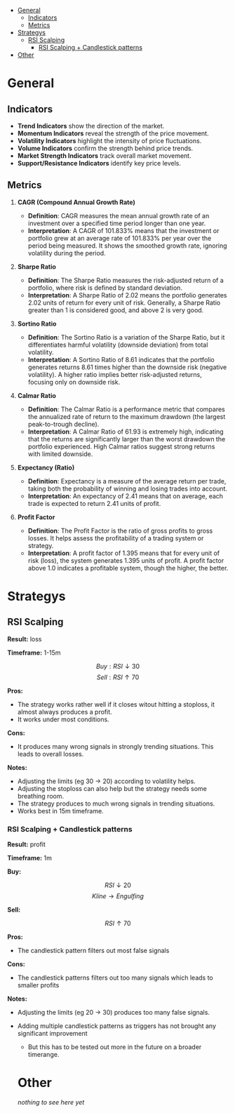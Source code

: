 <!--toc:start-->

- [General](#general)
  - [Indicators](#indicators)
  - [Metrics](#metrics)
- [Strategys](#strategys)
  - [RSI Scalping](#rsi-scalping)
    - [RSI Scalping + Candlestick patterns](#rsi-scalping-candlestick-patterns)
- [Other](#other)
<!--toc:end-->

# General

## Indicators

- **Trend Indicators** show the direction of the market.
- **Momentum Indicators** reveal the strength of the price movement.
- **Volatility Indicators** highlight the intensity of price fluctuations.
- **Volume Indicators** confirm the strength behind price trends.
- **Market Strength Indicators** track overall market movement.
- **Support/Resistance Indicators** identify key price levels.

## Metrics

1. **CAGR (Compound Annual Growth Rate)**

   - **Definition**: CAGR measures the mean annual growth rate of an investment over a specified time period longer than one year.
   - **Interpretation**: A CAGR of 101.833% means that the investment or portfolio grew at an average rate of 101.833% per year over the period being measured.
     It shows the smoothed growth rate, ignoring volatility during the period.

1. **Sharpe Ratio**

   - **Definition**: The Sharpe Ratio measures the risk-adjusted return of a portfolio, where risk is defined by standard deviation.
   - **Interpretation**: A Sharpe Ratio of 2.02 means the portfolio generates 2.02 units of return for every unit of risk.
     Generally, a Sharpe Ratio greater than 1 is considered good, and above 2 is very good.

1. **Sortino Ratio**

   - **Definition**: The Sortino Ratio is a variation of the Sharpe Ratio, but it differentiates harmful volatility (downside deviation) from total volatility.
   - **Interpretation**: A Sortino Ratio of 8.61 indicates that the portfolio generates returns 8.61 times higher than the downside risk (negative volatility).
     A higher ratio implies better risk-adjusted returns, focusing only on downside risk.

1. **Calmar Ratio**

   - **Definition**: The Calmar Ratio is a performance metric that compares the annualized rate of return to the maximum drawdown (the largest peak-to-trough decline).
   - **Interpretation**: A Calmar Ratio of 61.93 is extremely high, indicating that the returns are significantly larger than the worst drawdown the portfolio experienced.
     High Calmar ratios suggest strong returns with limited downside.

1. **Expectancy (Ratio)**

   - **Definition**: Expectancy is a measure of the average return per trade, taking both the probability of winning and losing trades into account.
   - **Interpretation**: An expectancy of 2.41 means that on average, each trade is expected to return 2.41 units of profit.

1. **Profit Factor**

   - **Definition**: The Profit Factor is the ratio of gross profits to gross losses. It helps assess the profitability of a trading system or strategy.
   - **Interpretation**: A profit factor of 1.395 means that for every unit of risk (loss), the system generates 1.395 units of profit.
     A profit factor above 1.0 indicates a profitable system, though the higher, the better.

# Strategys

## RSI Scalping

**Result:** loss

**Timeframe:** 1-15m

$$ Buy: RSI \downarrow 30 $$
$$ Sell: RSI \uparrow 70 $$

**Pros:**

- The strategy works rather well if it closes witout hitting a stoploss, it almost always produces a profit.
- It works under most conditions.

**Cons:**

- It produces many wrong signals in strongly trending situations.
  This leads to overall losses.

**Notes:**

- Adjusting the limits (eg 30 $\rightarrow$ 20) according to volatility helps.
- Adjusting the stoploss can also help but the strategy needs some breathing room.
- The strategy produces to much wrong signals in trending situations.
- Works best in 15m timeframe.

### RSI Scalping + Candlestick patterns

**Result:** profit

**Timeframe:** 1m

**Buy:**

$$ RSI \downarrow 20 $$
$$ Kline \rightarrow Engulfing $$

**Sell:**

$$RSI \uparrow 70 $$

**Pros:**

- The candlestick pattern filters out most false signals

**Cons:**

- The candlestick patterns filters out too many signals which leads to smaller profits

**Notes:**

- Adjusting the limits (eg 20 $\rightarrow$ 30) produces too many false signals.
- Adding multiple candlestick patterns as triggers has not brought any significant improvement

  - But this has to be tested out more in the future on a broader timerange.

  # Other

  _nothing to see here yet_

